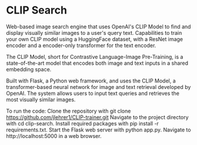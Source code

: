 # CLIP Search

Web-based image search engine that uses OpenAI's CLIP Model to find and display visually similar images to a user's query text. Capabilities to train your own CLIP model using a HuggingFace dataset, with a ResNet image encoder and a encoder-only transformer for the text encoder.

The CLIP Model, short for Contrastive Language-Image Pre-Training, is a state-of-the-art model that encodes both image and text inputs in a shared embedding space.

Built with Flask, a Python web framework, and uses the CLIP Model, a transformer-based neural network for image and text retrieval developed by OpenAI. The system allows users to input text queries and retrieves the most visually similar images.

To run the code:
Clone the repository with git clone https://github.com/jlehrer1/CLIP-trainer.git
Navigate to the project directory with cd clip-search.
Install required packages with pip install -r requirements.txt.
Start the Flask web server with python app.py.
Navigate to http://localhost:5000 in a web browser.